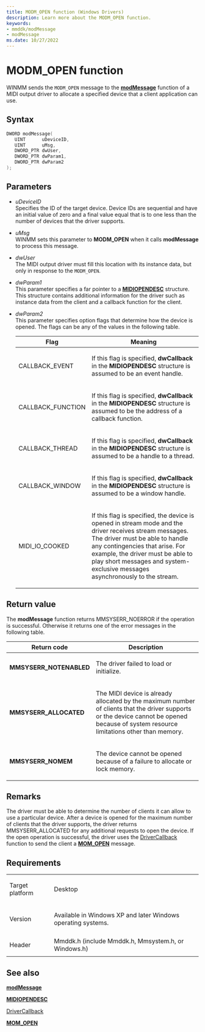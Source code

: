 ```yaml
---
title: MODM_OPEN function (Windows Drivers)
description: Learn more about the MODM_OPEN function.
keywords:
- mmddk/modMessage
- modMessage
ms.date: 10/27/2022
---
```


# MODM\_OPEN function

WINMM sends the `MODM_OPEN` message to the [**modMessage**](mod-message.md) function of a MIDI output driver to allocate a specified device that a client application can use.

## Syntax

``` c++
DWORD modMessage(
   UINT      uDeviceID,
   UINT      uMsg,
   DWORD_PTR dwUser,
   DWORD_PTR dwParam1,
   DWORD_PTR dwParam2
);
```

## Parameters

- *uDeviceID*  
  Specifies the ID of the target device. Device IDs are sequential and have an initial value of zero and a final value equal that is to one less than the number of devices that the driver supports.

- *uMsg*  
  WINMM sets this parameter to **MODM\_OPEN** when it calls **modMessage** to process this message.

- *dwUser*  
  The MIDI output driver must fill this location with its instance data, but only in response to the `MODM_OPEN`.

- *dwParam1*  
  This parameter specifies a far pointer to a [**MIDIOPENDESC**](/windows/win32/api/mmddk/ns-mmddk-midiopendesc) structure. This structure contains additional information for the driver such as instance data from the client and a callback function for the client.

- *dwParam2*  
  This parameter specifies option flags that determine how the device is opened. The flags can be any of the values in the following table.

    <table>
    <thead>
    <tr class="header">
    <th>Flag</th>
    <th>Meaning</th>
    </tr>
    </thead>
    <tbody>
    <tr class="odd">
    <td><p>CALLBACK_EVENT</p></td>
    <td><p>If this flag is specified, <strong>dwCallback</strong> in the <strong>MIDIOPENDESC</strong> structure is assumed to be an event handle.</p></td>
    </tr>
    <tr class="even">
    <td><p>CALLBACK_FUNCTION</p></td>
    <td><p>If this flag is specified, <strong>dwCallback</strong> in the <strong>MIDIOPENDESC</strong> structure is assumed to be the address of a callback function.</p></td>
    </tr>
    <tr class="odd">
    <td><p>CALLBACK_THREAD</p></td>
    <td><p>If this flag is specified, <strong>dwCallback</strong> in the <strong>MIDIOPENDESC</strong> structure is assumed to be a handle to a thread.</p></td>
    </tr>
    <tr class="even">
    <td><p>CALLBACK_WINDOW</p></td>
    <td><p>If this flag is specified, <strong>dwCallback</strong> in the <strong>MIDIOPENDESC</strong> structure is assumed to be a window handle.</p></td>
    </tr>
    <tr class="odd">
    <td><p>MIDI_IO_COOKED</p></td>
    <td><p>If this flag is specified, the device is opened in stream mode and the driver receives stream messages. The driver must be able to handle any contingencies that arise. For example, the driver must be able to play short messages and system-exclusive messages asynchronously to the stream.</p></td>
    </tr>
    </tbody>
    </table>

## Return value

The **modMessage** function returns MMSYSERR\_NOERROR if the operation is successful. Otherwise it returns one of the error messages in the following table.

<table>
<thead>
<tr class="header">
<th>Return code</th>
<th>Description</th>
</tr>
</thead>
<tbody>
<tr class="odd">
<td><strong>MMSYSERR_NOTENABLED</strong></td>
<td><p>The driver failed to load or initialize.</p></td>
</tr>
<tr class="even">
<td><strong>MMSYSERR_ALLOCATED</strong></td>
<td><p>The MIDI device is already allocated by the maximum number of clients that the driver supports or the device cannot be opened because of system resource limitations other than memory.</p></td>
</tr>
<tr class="odd">
<td><strong>MMSYSERR_NOMEM</strong></td>
<td><p>The device cannot be opened because of a failure to allocate or lock memory.</p></td>
</tr>
</tbody>
</table>

## Remarks

The driver must be able to determine the number of clients it can allow to use a particular device. After a device is opened for the maximum number of clients that the driver supports, the driver returns MMSYSERR\_ALLOCATED for any additional requests to open the device. If the open operation is successful, the driver uses the [DriverCallback](/windows/win32/api/mmiscapi/nf-mmiscapi-drivercallback) function to send the client a [**MOM\_OPEN**](mom-open.md) message.

## Requirements

<table>
<tbody>
<tr class="odd">
<td><p>Target platform</p></td>
<td>Desktop</td>
</tr>
<tr class="even">
<td><p>Version</p></td>
<td><p>Available in Windows XP and later Windows operating systems.</p></td>
</tr>
<tr class="odd">
<td><p>Header</p></td>
<td>Mmddk.h (include Mmddk.h, Mmsystem.h, or Windows.h)</td>
</tr>
</tbody>
</table>

## See also

[**modMessage**](mod-message.md)

[**MIDIOPENDESC**](/windows/win32/api/mmddk/ns-mmddk-midiopendesc)

[DriverCallback](/windows/win32/api/mmiscapi/nf-mmiscapi-drivercallback)

[**MOM\_OPEN**](mom-open.md)
